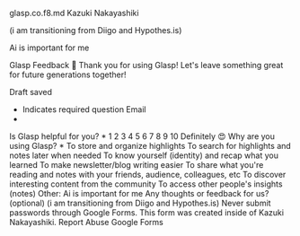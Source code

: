 glasp.co.f8.md
Kazuki Nakayashiki

(i am transitioning from Diigo and Hypothes.is)

Ai is important for me






Glasp Feedback 🥰
Thank you for using Glasp! Let's leave something great for future generations together!
 
Draft saved
* Indicates required question
Email
*
Is Glasp helpful for you?
*
1
2
3
4
5
6
7
8
9
10
Definitely 😍
Why are you using Glasp?
*
To store and organize highlights
To search for highlights and notes later when needed
To know yourself (identity) and recap what you learned
To make newsletter/blog writing easier
To share what you're reading and notes with your friends, audience, colleagues, etc
To discover interesting content from the community
To access other people's insights (notes)
Other:
Ai is important for me
Any thoughts or feedback for us? (optional)
(i am transitioning from Diigo and Hypothes.is)
Never submit passwords through Google Forms.
This form was created inside of Kazuki Nakayashiki. Report Abuse
Google Forms

